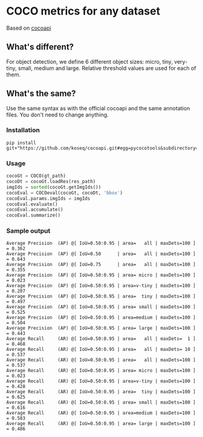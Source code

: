 # COCO metrics for any dataset

Based on [cocoapi](https://github.com/cocodataset/cocoapi)


## What's different?
For object detection, we define 6 different object sizes: micro, tiny, very-tiny, small, medium and large.
Relative threshold values are used for each of them. 


## What's the same?
Use the same syntax as with the official cocoapi and the same annotation files. 
You don't need to change anything.

### Installation
```console
pip install git+"https://github.com/koseq/cocoapi.git#egg=pycocotools&subdirectory=PythonAPI"
```

### Usage
```python
cocoGt = COCO(gt_path)
cocoDt = cocoGt.loadRes(res_path)
imgIds = sorted(cocoGt.getImgIds())
cocoEval = COCOeval(cocoGt, cocoDt, 'bbox')
cocoEval.params.imgIds = imgIds
cocoEval.evaluate()
cocoEval.accumulate()
cocoEval.summarize()
```

### Sample output
```
Average Precision  (AP) @[ IoU=0.50:0.95 | area=   all | maxDets=100 ] = 0.362
Average Precision  (AP) @[ IoU=0.50      | area=   all | maxDets=100 ] = 0.643
Average Precision  (AP) @[ IoU=0.75      | area=   all | maxDets=100 ] = 0.355
Average Precision  (AP) @[ IoU=0.50:0.95 | area= micro | maxDets=100 ] = 0.023
Average Precision  (AP) @[ IoU=0.50:0.95 | area=v-tiny | maxDets=100 ] = 0.207
Average Precision  (AP) @[ IoU=0.50:0.95 | area=  tiny | maxDets=100 ] = 0.497
Average Precision  (AP) @[ IoU=0.50:0.95 | area= small | maxDets=100 ] = 0.525
Average Precision  (AP) @[ IoU=0.50:0.95 | area=medium | maxDets=100 ] = 0.504
Average Precision  (AP) @[ IoU=0.50:0.95 | area= large | maxDets=100 ] = 0.443
Average Recall     (AR) @[ IoU=0.50:0.95 | area=   all | maxDets=  1 ] = 0.468
Average Recall     (AR) @[ IoU=0.50:0.95 | area=   all | maxDets= 10 ] = 0.537
Average Recall     (AR) @[ IoU=0.50:0.95 | area=   all | maxDets=100 ] = 0.537
Average Recall     (AR) @[ IoU=0.50:0.95 | area= micro | maxDets=100 ] = 0.023
Average Recall     (AR) @[ IoU=0.50:0.95 | area=v-tiny | maxDets=100 ] = 0.428
Average Recall     (AR) @[ IoU=0.50:0.95 | area=  tiny | maxDets=100 ] = 0.625
Average Recall     (AR) @[ IoU=0.50:0.95 | area= small | maxDets=100 ] = 0.616
Average Recall     (AR) @[ IoU=0.50:0.95 | area=medium | maxDets=100 ] = 0.583
Average Recall     (AR) @[ IoU=0.50:0.95 | area= large | maxDets=100 ] = 0.486
```
